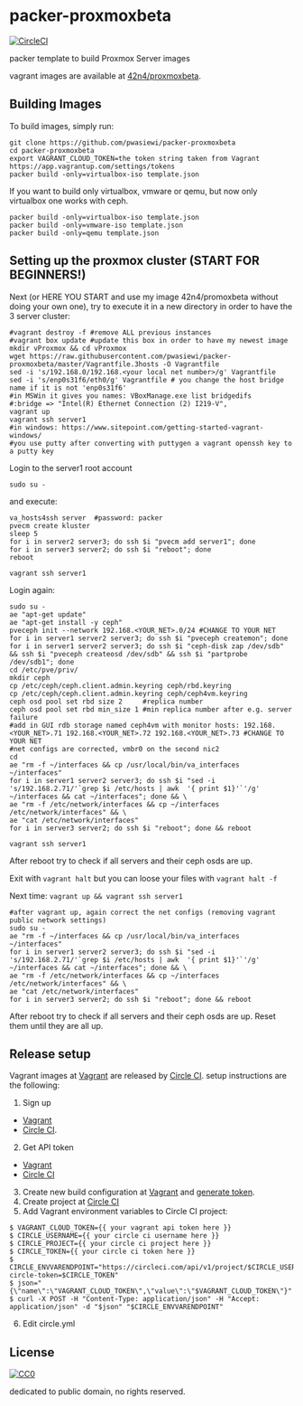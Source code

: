 # packer-proxmoxbeta

[![CircleCI](https://img.shields.io/circleci/project/pwasiewi/packer-proxmoxbeta.svg?maxAge=2592000)](https://circleci.com/gh/pwasiewi/packer-proxmoxbeta)

packer template to build Proxmox Server images

vagrant images are available at [42n4/proxmoxbeta](https://app.vagrantup.com/42n4/boxes/proxmoxbeta).

## Building Images

To build images, simply run:

```
git clone https://github.com/pwasiewi/packer-proxmoxbeta
cd packer-proxmoxbeta
export VAGRANT_CLOUD_TOKEN=the token string taken from Vagrant https://app.vagrantup.com/settings/tokens
packer build -only=virtualbox-iso template.json
```

If you want to build only virtualbox, vmware or qemu, but now only virtualbox one works with ceph.

```
packer build -only=virtualbox-iso template.json
packer build -only=vmware-iso template.json
packer build -only=qemu template.json
```

## Setting up the proxmox cluster (START FOR BEGINNERS!)

Next (or HERE YOU START and use my image 42n4/promoxbeta without doing your own one), 
try to execute it in a new directory in order to have the 3 server cluster:  

```
#vagrant destroy -f #remove ALL previous instances
#vagrant box update #update this box in order to have my newest image
mkdir vProxmox && cd vProxmox
wget https://raw.githubusercontent.com/pwasiewi/packer-proxmoxbeta/master/Vagrantfile.3hosts -O Vagrantfile
sed -i 's/192.168.0/192.168.<your local net number>/g' Vagrantfile
sed -i 's/enp0s31f6/eth0/g' Vagrantfile # you change the host bridge name if it is not 'enp0s31f6'
#in MSWin it gives you names: VBoxManage.exe list bridgedifs
#:bridge => "Intel(R) Ethernet Connection (2) I219-V",
vagrant up
vagrant ssh server1
#in windows: https://www.sitepoint.com/getting-started-vagrant-windows/
#you use putty after converting with puttygen a vagrant openssh key to a putty key
```

Login to the server1 root account 

```
sudo su -
```

and execute:

```
va_hosts4ssh server  #password: packer
pvecm create kluster
sleep 5
for i in server2 server3; do ssh $i "pvecm add server1"; done
for i in server3 server2; do ssh $i "reboot"; done
reboot
```

`vagrant ssh server1`

Login again: 

```
sudo su -
ae "apt-get update"
ae "apt-get install -y ceph"
pveceph init --network 192.168.<YOUR_NET>.0/24 #CHANGE TO YOUR NET
for i in server1 server2 server3; do ssh $i "pveceph createmon"; done
for i in server1 server2 server3; do ssh $i "ceph-disk zap /dev/sdb" && ssh $i "pveceph createosd /dev/sdb" && ssh $i "partprobe /dev/sdb1"; done
cd /etc/pve/priv/
mkdir ceph
cp /etc/ceph/ceph.client.admin.keyring ceph/rbd.keyring
cp /etc/ceph/ceph.client.admin.keyring ceph/ceph4vm.keyring
ceph osd pool set rbd size 2     #replica number
ceph osd pool set rbd min_size 1 #min replica number after e.g. server failure
#add in GUI rdb storage named ceph4vm with monitor hosts: 192.168.<YOUR_NET>.71 192.168.<YOUR_NET>.72 192.168.<YOUR_NET>.73 #CHANGE TO YOUR NET 
#net configs are corrected, vmbr0 on the second nic2 
cd
ae "rm -f ~/interfaces && cp /usr/local/bin/va_interfaces ~/interfaces"
for i in server1 server2 server3; do ssh $i "sed -i 's/192.168.2.71/'`grep $i /etc/hosts | awk  '{ print $1}'`'/g' ~/interfaces && cat ~/interfaces"; done && \
ae "rm -f /etc/network/interfaces && cp ~/interfaces /etc/network/interfaces" && \
ae "cat /etc/network/interfaces"
for i in server3 server2; do ssh $i "reboot"; done && reboot
```

`vagrant ssh server1`

After reboot try to check if all servers and their ceph osds are up.

Exit with `vagrant halt` but you can loose your files with `vagrant halt -f`

Next time: `vagrant up && vagrant ssh server1`

```
#after vagrant up, again correct the net configs (removing vagrant public network settings)
sudo su -
ae "rm -f ~/interfaces && cp /usr/local/bin/va_interfaces ~/interfaces"
for i in server1 server2 server3; do ssh $i "sed -i 's/192.168.2.71/'`grep $i /etc/hosts | awk  '{ print $1}'`'/g' ~/interfaces && cat ~/interfaces"; done && \
ae "rm -f /etc/network/interfaces && cp ~/interfaces /etc/network/interfaces" && \
ae "cat /etc/network/interfaces"
for i in server3 server2; do ssh $i "reboot"; done && reboot
```

After reboot try to check if all servers and their ceph osds are up. Reset them until they are all up.

## Release setup

Vagrant images at [Vagrant](https://app.vagrantup.com) are released by [Circle CI](https://circleci.com/).
setup instructions are the following:

1. Sign up
  - [Vagrant](https://app.vagrantup.com/account/new)
  - [Circle CI](https://circleci.com/signup).
2. Get API token
  - [Vagrant](https://app.vagrantup.com/settings/security)
  - [Circle CI](https://circleci.com/account/api)
3. Create new build configuration at [Vagrant](https://app.vagrantup.com/boxes/new)
  and [generate token](https://app.vagrantup.com/settings/security).
4. Create project at [Circle CI](https://circleci.com/add-projects)
5. Add Vagrant environment variables to Circle CI project:
  
  ```console
  $ VAGRANT_CLOUD_TOKEN={{ your vagrant api token here }}
  $ CIRCLE_USERNAME={{ your circle ci username here }}
  $ CIRCLE_PROJECT={{ your circle ci project here }}
  $ CIRCLE_TOKEN={{ your circle ci token here }}
  $ CIRCLE_ENVVARENDPOINT="https://circleci.com/api/v1/project/$CIRCLE_USERNAME/$CIRCLE_PROJECT/envvar?circle-token=$CIRCLE_TOKEN"
  $ json="{\"name\":\"VAGRANT_CLOUD_TOKEN\",\"value\":\"$VAGRANT_CLOUD_TOKEN\"}"
  $ curl -X POST -H "Content-Type: application/json" -H "Accept: application/json" -d "$json" "$CIRCLE_ENVVARENDPOINT"
  ```
  
6. Edit circle.yml

## License

[![CC0](http://i.creativecommons.org/p/zero/1.0/88x31.png "CC0")](http://creativecommons.org/publicdomain/zero/1.0/deed)

dedicated to public domain, no rights reserved.

